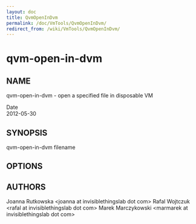 ```yaml
---
layout: doc
title: QvmOpenInDvm
permalink: /doc/VmTools/QvmOpenInDvm/
redirect_from: /wiki/VmTools/QvmOpenInDvm/
---
```


qvm-open-in-dvm
===============

NAME
----

qvm-open-in-dvm - open a specified file in disposable VM

Date  
2012-05-30

SYNOPSIS
--------

qvm-open-in-dvm filename

OPTIONS
-------

AUTHORS
-------

Joanna Rutkowska \<joanna at invisiblethingslab dot com\>
Rafal Wojtczuk \<rafal at invisiblethingslab dot com\>
Marek Marczykowski \<marmarek at invisiblethingslab dot com\>
